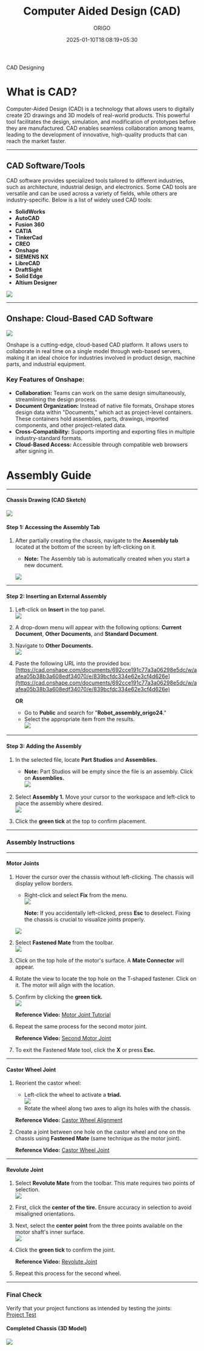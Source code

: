 ﻿---
title: Computer Aided Design (CAD)
date: 2025-01-10T18:08:19+05:30
lastmod: 2025-01-10T18:08:19+05:30
author: ORIGO
# avatar: /img/author.jpg
# authorlink: https://author.site
cover: cover.png
images:
  - cover.png
categories:
  - origo
tags:
  - cad
  - design
  - basics
  - handout
  - rignitc
# nolastmod: true
draft: false
---

<!-- Summary -->

CAD Designing

<!--more-->


# **What is CAD?**

Computer-Aided Design (CAD) is a technology that allows users to digitally create 2D drawings and 3D models of real-world products. This powerful tool facilitates the design, simulation, and modification of prototypes before they are manufactured. CAD enables seamless collaboration among teams, leading to the development of innovative, high-quality products that can reach the market faster.

---

## **CAD Software/Tools**

CAD software provides specialized tools tailored to different industries, such as architecture, industrial design, and electronics. Some CAD tools are versatile and can be used across a variety of fields, while others are industry-specific. Below is a list of widely used CAD tools:

- **SolidWorks**
- **AutoCAD**
- **Fusion 360**
- **CATIA**
- **TinkerCad**
- **CREO**
- **Onshape**
- **SIEMENS NX**
- **LibreCAD**
- **DraftSight**
- **Solid Edge**
- **Altium Designer**

![](cad.jpeg)

---

## **Onshape: Cloud-Based CAD Software**

![](onshape.png)

Onshape is a cutting-edge, cloud-based CAD platform. It allows users to collaborate in real time on a single model through web-based servers, making it an ideal choice for industries involved in product design, machine parts, and industrial equipment. 

### **Key Features of Onshape:**
- **Collaboration:** Teams can work on the same design simultaneously, streamlining the design process.
- **Document Organization:** Instead of native file formats, Onshape stores design data within "Documents," which act as project-level containers. These containers hold assemblies, parts, drawings, imported components, and other project-related data.
- **Cross-Compatibility:** Supports importing and exporting files in multiple industry-standard formats.
- **Cloud-Based Access:** Accessible through compatible web browsers after signing in.


# **Assembly Guide**
---

#### **Chassis Drawing (CAD Sketch)**  
![](chassis-drawing.jpg)

#### **Step 1: Accessing the Assembly Tab**
1. After partially creating the chassis, navigate to the **Assembly tab** located at the bottom of the screen by left-clicking on it.  
   - **Note:** The Assembly tab is automatically created when you start a new document.

   ![](Aspose.Words.aaa9702c-b348-4c04-9b37-d09a0c872b0c.001.jpeg)

---

#### **Step 2: Inserting an External Assembly**
1. Left-click on **Insert** in the top panel.  
   ![](Aspose.Words.aaa9702c-b348-4c04-9b37-d09a0c872b0c.002.jpeg)

2. A drop-down menu will appear with the following options: **Current Document**, **Other Documents**, and **Standard Document**.

3. Navigate to **Other Documents.**  
   ![](Aspose.Words.aaa9702c-b348-4c04-9b37-d09a0c872b0c.003.jpeg)

4. Paste the following URL into the provided box:  
   [https://cad.onshape.com/documents/692cce191c77a3a06298e5dc/w/aafea05b38b3a608edf34070/e/839bcfdc334e62e3cf4d626e](https://cad.onshape.com/documents/692cce191c77a3a06298e5dc/w/aafea05b38b3a608edf34070/e/839bcfdc334e62e3cf4d626e)

   **OR**  

   - Go to **Public** and search for "**Robot_assembly_origo24**."
   - Select the appropriate item from the results.  
     ![](Aspose.Words.aaa9702c-b348-4c04-9b37-d09a0c872b0c.004.jpeg)

---

#### **Step 3: Adding the Assembly**
1. In the selected file, locate **Part Studios** and **Assemblies.**  
   - **Note:** Part Studios will be empty since the file is an assembly. Click on **Assemblies.**  
     ![](Aspose.Words.aaa9702c-b348-4c04-9b37-d09a0c872b0c.005.png)

2. Select **Assembly 1.** Move your cursor to the workspace and left-click to place the assembly where desired.  
   ![](Aspose.Words.aaa9702c-b348-4c04-9b37-d09a0c872b0c.006.jpeg)

3. Click the **green tick** at the top to confirm placement.

---

### **Assembly Instructions**

---

#### **Motor Joints**

1. Hover the cursor over the chassis without left-clicking. The chassis will display yellow borders.  
   - Right-click and select **Fix** from the menu.  
     ![](Aspose.Words.aaa9702c-b348-4c04-9b37-d09a0c872b0c.007.png)  

     **Note:** If you accidentally left-clicked, press **Esc** to deselect. Fixing the chassis is crucial to visualize joints properly.

   ![](Aspose.Words.aaa9702c-b348-4c04-9b37-d09a0c872b0c.008.jpeg)

2. Select **Fastened Mate** from the toolbar.  
   ![](Aspose.Words.aaa9702c-b348-4c04-9b37-d09a0c872b0c.009.png)

3. Click on the top hole of the motor's surface. A **Mate Connector** will appear.

4. Rotate the view to locate the top hole on the T-shaped fastener. Click on it. The motor will align with the location.

5. Confirm by clicking the **green tick.**  
   ![](Aspose.Words.aaa9702c-b348-4c04-9b37-d09a0c872b0c.010.png)  

   **Reference Video:** [Motor Joint Tutorial](https://drive.google.com/file/d/117BkUs9KKydtb5tudTVtzojljx1_O2rk/view?usp=drive_link)

6. Repeat the same process for the second motor joint.  

   **Reference Video:** [Second Motor Joint](https://drive.google.com/file/d/1UAaUDlgTTc8Y-Yq2M6ygimkj-jqVIfSn/view?usp=drive_link)

7. To exit the Fastened Mate tool, click the **X** or press **Esc.**  

---

#### **Castor Wheel Joint**

1. Reorient the castor wheel:
   - Left-click the wheel to activate a **triad.**  
     ![](Aspose.Words.aaa9702c-b348-4c04-9b37-d09a0c872b0c.011.png)
   - Rotate the wheel along two axes to align its holes with the chassis.

   **Reference Video:** [Castor Wheel Alignment](https://drive.google.com/file/d/1c-h8V48cOshhsTSpIC_m6ByOCCTrVB5d/view?usp=sharing)

2. Create a joint between one hole on the castor wheel and one on the chassis using **Fastened Mate** (same technique as the motor joint).  

   **Reference Video:** [Castor Wheel Joint](https://drive.google.com/file/d/1JIQZ1hrnKRWTfHGBJsfkvYBlZ5m8z95F/view?usp=sharing)

---

#### **Revolute Joint**

1. Select **Revolute Mate** from the toolbar. This mate requires two points of selection.  
   ![](Aspose.Words.aaa9702c-b348-4c04-9b37-d09a0c872b0c.012.png)

2. First, click the **center of the tire.** Ensure accuracy in selection to avoid misaligned orientations.

3. Next, select the **center point** from the three points available on the motor shaft's inner surface.  
   ![](Aspose.Words.aaa9702c-b348-4c04-9b37-d09a0c872b0c.013.jpeg)

4. Click the **green tick** to confirm the joint.

   **Reference Video:** [Revolute Joint](https://drive.google.com/file/d/1pvm8jDB6_F1Fptup9NNgstpbMKHzCYdO/view?usp=drive_link)

5. Repeat this process for the second wheel.

---

### **Final Check**
Verify that your project functions as intended by testing the joints:  
[Project Test](https://drive.google.com/file/d/1DmE0_3EmAdQ4izTXCALSD3Vh3-dphu2t/view?usp=drive_link)

#### **Completed Chassis (3D Model)**  
![](chassis.jpeg)
